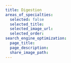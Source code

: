```yaml
---
title: Digestion
areas_of_specialties:
  selected: false
  selected_title: 
  selected_image_url:
  selected_order:
search_engine_optimization:
  page_title:
  page_description:
  share_image_path:
---
```

